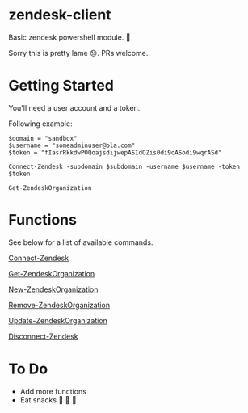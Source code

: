 # zendesk-client

Basic zendesk powershell module. :dragon_face:

Sorry this is pretty lame :sweat:. PRs welcome..

# Getting Started

You'll need a user account and a token.

Following example:

```
$domain = "sandbox"
$username = "someadminuser@bla.com"
$token = "fIasrRkkdwPOQoajsdijwepASIdOZis0di9qASodi9wqrASd"

Connect-Zendesk -subdomain $subdomain -username $username -token $token

Get-ZendeskOrganization

```

# Functions

See below for a list of available commands.

[Connect-Zendesk](Docs/Connect-Zendesk.md)

[Get-ZendeskOrganization](Docs/Get-ZendeskOrganization.md)

[New-ZendeskOrganization](Docs/New-ZendeskOrganization.md)

[Remove-ZendeskOrganization](Docs/Remove-ZendeskOrganization.md)

[Update-ZendeskOrganization](Docs/Update-ZendeskOrganization.md)

[Disconnect-Zendesk](Docs/Disconnect-Zendesk.md)

# To Do

* Add more functions
* Eat snacks :dango: :custard: :shaved_ice:
